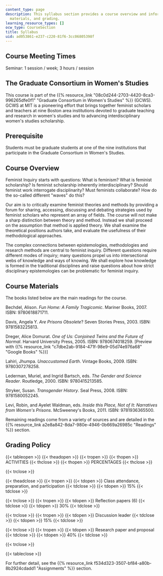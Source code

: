```yaml
---
content_type: page
description: This syllabus section provides a course overview and information on prerequisites,
  materials, and grading.
learning_resource_types: []
ocw_type: CourseSection
title: Syllabus
uid: ad053861-e237-c220-81f6-3cc06805398f
---
```


Course Meeting Times
--------------------

Seminar: 1 session / week; 3 hours / session

The Graduate Consortium in Women's Studies
------------------------------------------

This course is part of the {{% resource_link "08c0d244-2703-4420-8ca3-996265dfe0f1" "Graduate Consortium in Women's Studies" %}} (GCWS). GCWS at MIT is a pioneering effort that brings together feminist scholars and teachers at nine Boston area institutions devoted to graduate teaching and research in women's studies and to advancing interdisciplinary women's studies scholarship.

Prerequisite
------------

Students must be graduate students at one of the nine institutions that participate in the Graduate Consortium in Women's Studies.

Course Overview
---------------

Feminist Inquiry starts with questions: What is feminism? What is feminist scholarship? Is feminist scholarship inherently interdisciplinary? Should feminist work interrogate disciplinarity? Must feminists collaborate? How do the so-called different "waves" do this?

Our aim is to critically examine feminist theories and methods by providing a forum for sharing, accessing, discussing and debating strategies used by feminist scholars who represent an array of fields. The course will not make a sharp distinction between theory and method. Instead we shall proceed on the assumption that method is applied theory. We shall examine the theoretical positions authors take, and evaluate the usefulness of their methodological approaches.

The complex connections between epistemologies, methodologies and research methods are central to feminist inquiry. Different questions require different modes of inquiry; many questions propel us into intersectional webs of knowledge and ways of knowing. We shall explore how knowledge is formed in the traditional disciplines and raise questions about how strict disciplinary epistemologies can be problematic for feminist inquiry.

Course Materials
----------------

The books listed below are the main readings for the course.

Bechdel, Alison. _Fun Home: A Family Tragicomic_. Mariner Books, 2007. ISBN: 9780618871711.

Davis, Angela Y. _Are Prisons Obsolete_? Seven Stories Press, 2003. ISBN: 9781583225813.

Dreger, Alice Domurat. _One of Us: Conjoined Twins and the Future of Normal_. Harvard University Press, 2005. ISBN: 9780674018259. \[Preview with {{% resource_link "c7dbe2ab-9184-471f-98e9-05d74e976a68" "Google Books" %}}\]

Lahiri, Jhumpa. _Unaccustomed Earth_. Vintage Books, 2009. ISBN: 9780307278258.

Lederman, Muriel, and Ingrid Bartsch, eds. _The Gender and Science Reader_. Routledge, 2000. ISBN: 9780415213585.

Stryker, Susan. _Transgender History_. Seal Press, 2008. ISBN: 9781580052245.

Levi, Robin, and Ayelet Waldman, eds. _Inside this Place, Not of It: Narratives from Women's Prisons_. McSweeney's Books, 2011. ISBN: 9781936365500.

Remaining readings come from a variety of sources and are detailed in the {{% resource_link a2e8a842-8da7-980e-4946-0b669a26985c "Readings" %}} section.

Grading Policy
--------------

{{< tableopen >}}
{{< theadopen >}}
{{< tropen >}}
{{< thopen >}}
ACTIVITIES
{{< thclose >}}
{{< thopen >}}
PERCENTAGES
{{< thclose >}}

{{< trclose >}}

{{< theadclose >}}
{{< tropen >}}
{{< tdopen >}}
Class attendance, preparation, and participation
{{< tdclose >}}
{{< tdopen >}}
15%
{{< tdclose >}}

{{< trclose >}}
{{< tropen >}}
{{< tdopen >}}
Reflection papers (6)
{{< tdclose >}}
{{< tdopen >}}
30%
{{< tdclose >}}

{{< trclose >}}
{{< tropen >}}
{{< tdopen >}}
Discussion leader
{{< tdclose >}}
{{< tdopen >}}
15%
{{< tdclose >}}

{{< trclose >}}
{{< tropen >}}
{{< tdopen >}}
Research paper and proposal
{{< tdclose >}}
{{< tdopen >}}
40%
{{< tdclose >}}

{{< trclose >}}

{{< tableclose >}}

For further detail, see the {{% resource_link f534d323-3507-bf84-a80b-8b2924cdadd1 "Assignments" %}} section.